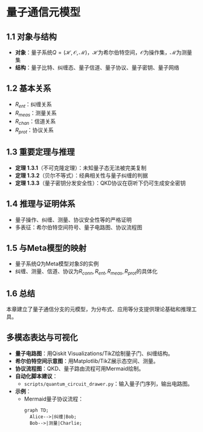 # 量子通信元模型

## 1.1 对象与结构

- **对象**：量子系统$Q=(\mathcal{H}, \mathcal{O}, \mathcal{M})$，$\mathcal{H}$为希尔伯特空间，$\mathcal{O}$为操作集，$\mathcal{M}$为测量集
- **结构**：量子比特、纠缠态、量子信道、量子协议、量子密钥、量子网络

## 1.2 基本关系

- $R_{ent}$：纠缠关系
- $R_{meas}$：测量关系
- $R_{chan}$：信道关系
- $R_{prot}$：协议关系

## 1.3 重要定理与推理

- **定理 1.3.1**（不可克隆定理）：未知量子态无法被完美复制
- **定理 1.3.2**（贝尔不等式）：经典相关性与量子纠缠的判据
- **定理 1.3.3**（量子密钥分发安全性）：QKD协议在窃听下仍可生成安全密钥

## 1.4 推理与证明体系

- 量子操作、纠缠、测量、协议安全性等的严格证明
- 多表征：希尔伯特空间符号、量子电路图、协议流程图

## 1.5 与Meta模型的映射

- 量子系统$Q$为Meta模型对象$S$的实例
- 纠缠、测量、信道、协议为$R_{conn},R_{ent},R_{meas},R_{prot}$的具体化

## 1.6 总结

本章建立了量子通信分支的元模型，为分布式、应用等分支提供理论基础和推理工具。

## 多模态表达与可视化

- **量子电路图**：用Qiskit Visualizations/TikZ绘制量子门、纠缠结构。
- **希尔伯特空间示意图**：用Matplotlib/TikZ展示态空间、测量。
- **协议流程图**：QKD、量子路由流程可用Mermaid绘制。
- **自动化脚本建议**：
  - `scripts/quantum_circuit_drawer.py`：输入量子门序列，输出电路图。
- **示例**：
  - Mermaid量子协议流程：
    ```mermaid
    graph TD;
      Alice-->|纠缠|Bob;
      Bob-->|测量|Charlie;
    ```
